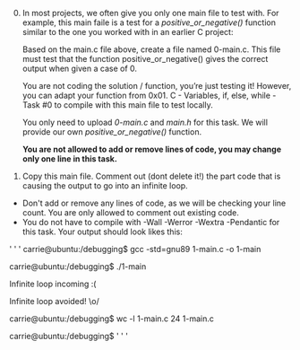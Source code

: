 0. In most projects, we often give you only one main file to test with. For example, this main faile is a test for a *positive_or_negative()* function similar to the one you worked with in an earlier C project:


     Based on the main.c file above, create a file named 0-main.c. This file must test that the function positive_or_negative() gives the correct output when given a case of 0.

   You are not coding the solution / function, you’re just testing it! However, you can adapt your function from 0x01. C - Variables, if, else, while - Task #0 to compile with this main file to test locally.

    You only need to upload *0-main.c* and *main.h* for this task. We will provide our own *positive_or_negative()* function.

    **You are not allowed to add or remove lines of code, you may change only one line in this task.**


1. Copy this main file. Comment out (dont delete it!) the part code that is causing the output to go into an infinite loop.

 - Don't add or remove any lines of code, as we will be checking your line count. You are only allowed to comment out existing code.
 - You do not have to compile with -Wall -Werror -Wextra -Pendantic for this task. Your output should look likes this:

' ' '
carrie@ubuntu:/debugging$ gcc -std=gnu89 1-main.c -o 1-main

carrie@ubuntu:/debugging$ ./1-main

Infinite loop incoming :(

Infinite loop avoided! \o/

carrie@ubuntu:/debugging$ wc -l 1-main.c
24 1-main.c

carrie@ubuntu:/debugging$
' ' ' 

